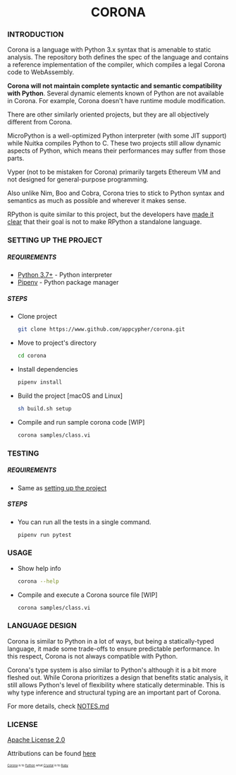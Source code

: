 
<h1 align="center">CORONA</h1>

### INTRODUCTION
Corona is a language with Python 3.x syntax that is amenable to static analysis. The repository both defines the spec of the language and contains a reference implementation of the compiler, which compiles a legal Corona code to WebAssembly.

**Corona will not maintain complete syntactic and semantic compatibility with Python**. Several dynamic elements known of Python are not available in Corona. For example, Corona doesn't have runtime module modification.

There are other similarly oriented projects, but they are all objectively different from Corona.

MicroPython is a well-optimized Python interpreter (with some JIT support) while Nuitka compiles Python to C. These two projects still allow dynamic aspects of Python, which means their performances may suffer from those parts.

Vyper (not to be mistaken for Corona) primarily targets Ethereum VM and not designed for general-purpose programming.

Also unlike Nim, Boo and Cobra, Corona tries to stick to Python syntax and semantics as much as possible and wherever it makes sense.

RPython is quite similar to this project, but the developers have [made it clear](https://rpython.readthedocs.io/en/latest/faq.html#do-i-have-to-rewrite-my-programs-in-rpython) that their goal is not to make RPython a standalone language.

### SETTING UP THE PROJECT
##### REQUIREMENTS
- [Python 3.7+](https://www.python.org/downloads/) - Python interpreter
- [Pipenv](https://docs.pipenv.org/en/latest/install/#installing-pipenv) - Python package manager

##### STEPS
- Clone project
    ```sh
    git clone https://www.github.com/appcypher/corona.git
    ```

- Move to project's directory
    ```sh
    cd corona
    ```

- Install dependencies

    ```sh
    pipenv install
    ```

- Build the project [macOS and Linux]
    ```sh
    sh build.sh setup
    ```

- Compile and run sample corona code [WIP]
    ```sh
    corona samples/class.vi
    ```

### TESTING
##### REQUIREMENTS
- Same as [setting up the project](#setting-up-the-project)

##### STEPS
- You can run all the tests in a single command.
    ```bash
    pipenv run pytest
    ```

### USAGE
- Show help info
    ```sh
    corona --help
    ```

- Compile and execute a Corona source file [WIP]
    ```sh
    corona samples/class.vi
    ```

### LANGUAGE DESIGN
Corona is similar to Python in a lot of ways, but being a statically-typed language, it made some trade-offs to ensure predictable performance. In this respect, Corona is not always compatible with Python.

Corona's type system is also similar to Python's although it is a bit more fleshed out. While Corona prioritizes a design that benefits static analysis, it still allows Python's level of flexibility where statically determinable. This is why type inference and structural typing are an important part of Corona.

For more details, check [NOTES.md](NOTES.md)

### LICENSE
[Apache License 2.0](LICENSE)

Attributions can be found [here](ATTRIBUTIONS.md)



<sup><sup><sub><sub>[Corona](#README.md) is to [Python](https://github.com/python/cpython) what [Crystal](https://github.com/crystal-lang/crystal) is to [Ruby](https://github.com/ruby/ruby)<sub></sub></sup></sup>
